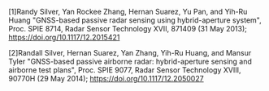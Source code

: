 [1]Randy Silver, Yan Rockee Zhang, Hernan Suarez, Yu Pan, and Yih-Ru Huang "GNSS-based passive radar sensing using hybrid-aperture system", Proc. SPIE 8714, Radar Sensor Technology XVII, 871409 (31 May 2013); https://doi.org/10.1117/12.2015421

[2]Randall Silver, Hernan Suarez, Yan Zhang, Yih-Ru Huang, and Mansur Tyler "GNSS-based passive airborne radar: hybrid-aperture sensing and airborne test plans", Proc. SPIE 9077, Radar Sensor Technology XVIII, 90770H (29 May 2014); https://doi.org/10.1117/12.2050027
